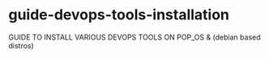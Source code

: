 # guide-devops-tools-installation
GUIDE TO INSTALL VARIOUS DEVOPS TOOLS ON POP_OS &amp; (debian based distros)
